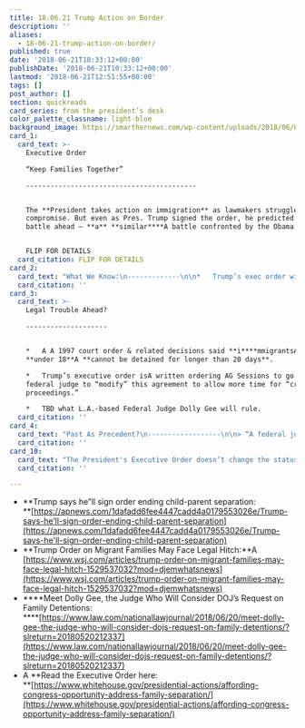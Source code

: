 ```yaml
---
title: 18.06.21 Trump Action on Border
description: ''
aliases:
  - 18-06-21-trump-action-on-border/
published: true
date: '2018-06-21T10:33:12+00:00'
publishDate: '2018-06-21T10:33:12+00:00'
lastmod: '2018-06-21T12:51:55+00:00'
tags: []
post_author: []
section: quickreads
card_series: from the president’s desk
color_palette_classname: light-blue
background_image: https://smarthernews.com/wp-content/uploads/2018/06/800.jpeg
card_1:
  card_text: >-
    Executive Order  

    “Keep Families Together”

    ------------------------------------------


    The **President takes action on immigration** as lawmakers struggle to find
    compromise. But even as Pres. Trump signed the order, he predicted a legal
    battle ahead – **a** **similar****A battle confronted by the Obama Admin**.


    FLIP FOR DETAILS
  card_citation: FLIP FOR DETAILS
card_2:
  card_text: "What We Know:\n-------------\n\n*   Trump’s exec order will notA **change ‘zero tolerance’** **policy** – govt will charge all who cross the border illegally.\n*   However, itA **ends separations** byA keeping families together in detention centers, run with the help of **Dept of Defense**.\n*   It does leave roomA to separate children from family, but only if it’s in the child’s best interests."
  card_citation: ''
card_3:
  card_text: >-
    Legal Trouble Ahead?

    --------------------


    *   A A 1997 court order & related decisions said **i****mmigrantsA**
    **under 18**A **cannot be detained for longer than 20 days**.

    *   Trump’s executive order isA written ordering AG Sessions to go before a
    federal judge to “modify” this agreement to allow more time for “criminal
    proceedings.”

    *   TBD what L.A.-based Federal Judge Dolly Gee will rule.
  card_citation: ''
card_4:
  card_text: "Past As Precedent?\n------------------\n\n> “A federal judge, Dolly M. Gee, scuttled the Obama team’s efforts to jail families together in 2015 when she ruled that doing so violated the agreement and said migrant children couldn’t be held more than 20 days.”\n> \n> WSJ. Trump admin will face same legal issue as Obama admin, and same judge. Children held now an ave of 40-50 days before placed w/sponsor family.."
  card_citation: ''
card_10:
  card_text: "The President's Executive Order doesn’t change the status of children already separated. That’s TBD.\n\n[view sources](https://smarthernews.com/18-06-21-trump-action-on-border/)"
  card_citation: ''

---
```

*   **Trump says he”ll sign order ending child-parent separation:  
    **[https://apnews.com/1dafadd6fee4447cadd4a0179553026e/Trump-says-he’ll-sign-order-ending-child-parent-separation](https://apnews.com/1dafadd6fee4447cadd4a0179553026e/Trump-says-he'll-sign-order-ending-child-parent-separation)
*   **Trump Order on Migrant Families May Face Legal Hitch:**A [https://www.wsj.com/articles/trump-order-on-migrant-families-may-face-legal-hitch-1529537032?mod=djemwhatsnews](https://www.wsj.com/articles/trump-order-on-migrant-families-may-face-legal-hitch-1529537032?mod=djemwhatsnews)
*   ****Meet Dolly Gee, the Judge Who Will Consider DOJ’s Request on Family Detentions:  
    ****[https://www.law.com/nationallawjournal/2018/06/20/meet-dolly-gee-the-judge-who-will-consider-dojs-request-on-family-detentions/?slreturn=20180520212337](https://www.law.com/nationallawjournal/2018/06/20/meet-dolly-gee-the-judge-who-will-consider-dojs-request-on-family-detentions/?slreturn=20180520212337)
*   A **Read the Executive Order here:  
    **[https://www.whitehouse.gov/presidential-actions/affording-congress-opportunity-address-family-separation/](https://www.whitehouse.gov/presidential-actions/affording-congress-opportunity-address-family-separation/)